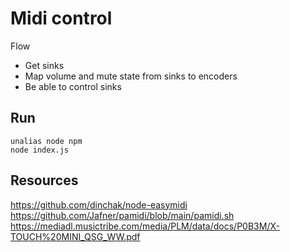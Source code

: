 # Midi control

Flow
* Get sinks
* Map volume and mute state from sinks to encoders
* Be able to control sinks 


## Run

```
unalias node npm
node index.js
```


## Resources
https://github.com/dinchak/node-easymidi
https://github.com/Jafner/pamidi/blob/main/pamidi.sh
https://mediadl.musictribe.com/media/PLM/data/docs/P0B3M/X-TOUCH%20MINI_QSG_WW.pdf